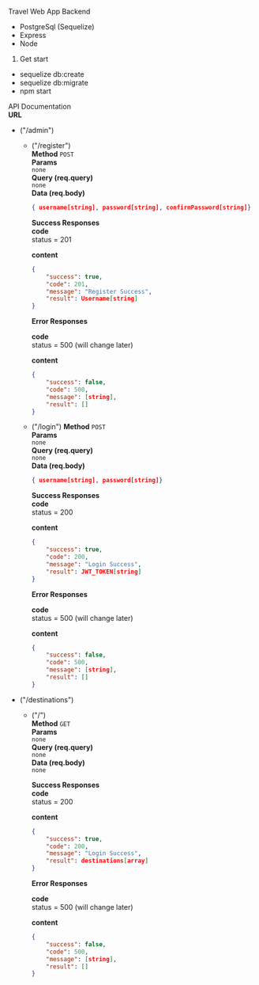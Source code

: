 Travel Web App Backend

- PostgreSql (Sequelize)
- Express
- Node

1. Get start

- sequelize db:create
- sequelize db:migrate
- npm start

API Documentation<br>
**URL**

- ("/admin")

  - ("/register") <br>
    **Method**
    `POST`<br>
    **Params**<br>
    `none`<br>
    **Query (req.query)**<br>
    `none`<br>
    **Data (req.body)**<br>

    ```json
    { username[string], password[string], confirmPassword[string]}
    ```

    **Success Responses**<br>
    **code**<br>
    status = 201

    **content**

    ```json
    {
    	"success": true,
    	"code": 201,
    	"message": "Register Success",
    	"result": Username[string]
    }
    ```

    **Error Responses**<br>

    **code**<br>
    status = 500 (will change later)

    **content**

    ```json
    {
    	"success": false,
    	"code": 500,
    	"message": [string],
    	"result": []
    }
    ```

  - ("/login")
    **Method**
    `POST`<br>
    **Params**<br>
    `none`<br>
    **Query (req.query)**<br>
    `none`<br>
    **Data (req.body)**<br>

    ```json
    { username[string], password[string]}
    ```

    **Success Responses**<br>
    **code**<br>
    status = 200

    **content**

    ```json
    {
    	"success": true,
    	"code": 200,
    	"message": "Login Success",
    	"result": JWT_TOKEN[string]
    }
    ```

    **Error Responses**<br>

    **code**<br>
    status = 500 (will change later)

    **content**

    ```json
    {
    	"success": false,
    	"code": 500,
    	"message": [string],
    	"result": []
    }
    ```

- ("/destinations")

  - ("/") <br>
    **Method**
    `GET`<br>
    **Params**<br>
    `none`<br>
    **Query (req.query)**<br>
    `none`<br>
    **Data (req.body)**<br>
    `none`<br>

    **Success Responses**<br>
    **code**<br>
    status = 200

    **content**

    ```json
    {
    	"success": true,
    	"code": 200,
    	"message": "Login Success",
    	"result": destinations[array]
    }
    ```

    **Error Responses**<br>

    **code**<br>
    status = 500 (will change later)

    **content**

    ```json
    {
    	"success": false,
    	"code": 500,
    	"message": [string],
    	"result": []
    }
    ```
